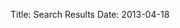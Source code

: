 Title: Search Results
Date: 2013-04-18

<script>
$(document).ready(function() {
     $('#tipue_search_input').tipuesearch();
});
</script>
<div id="tipue_search_content"></div>